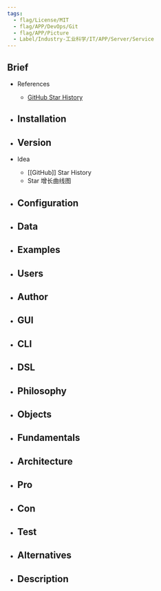 ```yaml
---
tags:
  - flag/License/MIT
  - flag/APP/DevOps/Git
  - flag/APP/Picture
  - Label/Industry-工业科学/IT/APP/Server/Service
---
```


## Brief

- References
    - [GitHub Star History](https://star-history.com/)

- Installation
    - 

- Version
    - 

- Idea
    - [[GitHub]] Star History
    - Star 增长曲线图

- Configuration
    - 

- Data
    - 

- Examples
    - 

- Users
    - 

- Author
    - 

- GUI
    - 

- CLI
    - 

- DSL
    - 

- Philosophy
    - 

- Objects
    - 

- Fundamentals
    - 

- Architecture
    - 

- Pro
    - 

- Con
    - 

- Test
    - 

- Alternatives
    - 

- Description
    - 
